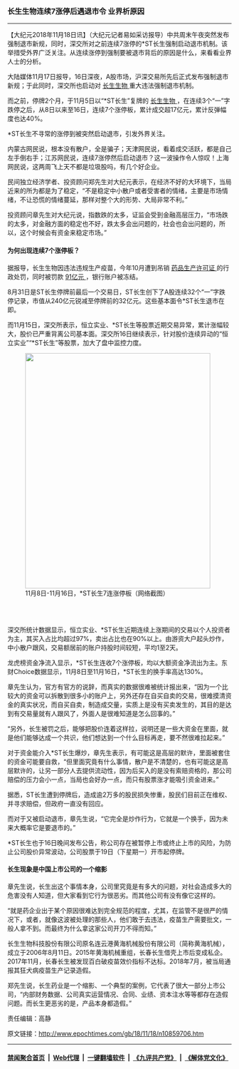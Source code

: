 ### 长生生物连续7涨停后遇退市令 业界析原因
------------------------

<p>
 【大纪元2018年11月18日讯】（大纪元记者易如采访报导）中共周末午夜突然发布强制退市新规，同时，深交所对之前连续7涨停的*ST长生强制启动退市机制。该举措受外界广泛关注。从连续涨停到强制要被退市背后的原因是什么，来看看业界人士的分析。
</p>
<p>
 大陆媒体11月17日报导，16日深夜，A股市场，沪深交易所先后正式发布强制退市新规；于此同时，深交所也启动对
 <a href="http://www.epochtimes.com/gb/tag/%E9%95%BF%E7%94%9F%E7%94%9F%E7%89%A9.html">
  长生生物
 </a>
 重大违法强制退市机制。
</p>
<p>
 而之前，停牌2个月，于11月5日以“*ST长生”复牌的
 <a href="http://www.epochtimes.com/gb/tag/%E9%95%BF%E7%94%9F%E7%94%9F%E7%89%A9.html">
  长生生物
 </a>
 ，在连续3个“一”字跌停之后，从8日以来至16日，连续7个涨停板，累计成交超17亿元，累计反弹幅度也达40%。
</p>
<p>
 *ST长生不寻常的涨停到被突然启动退市，引发外界关注。
</p>
<p>
 内蒙古网民说，根本没有散户，全是骗子；天津网民说，看着成交活跃，都是自己左手倒右手；江苏网民说，连续7涨停然后启动退市？这一波操作令人惊叹！上海网民说，这两周飞上天不都是垃圾股吗，有几个好企业。
</p>
<p>
 民间独立经济学者、投资顾问郑先生对大纪元表示，在经济不好的大环境下，当局近来的所为都是为了稳定，“不是稳定中小散户或者受害者的情绪，主要是市场情绪，不让恐慌的情绪蔓延，那样对整个大的形势、大局非常不利。”
</p>
<p>
 投资顾问章先生对大纪元说，指数跌的太多，证监会受到金融高层压力，“市场跌的太多，对金融方面的稳定也不好，跌太多会出问题的，社会也会出问题的，所以，这个时候会有资金来稳定市场。”
</p>
<h4>
 为何出现连续7个涨停板？
</h4>
<p>
 据报导，长生生物因违法违规生产疫苗，今年10月遭到吊销
 <a href="http://www.epochtimes.com/gb/tag/%E8%8D%AF%E5%93%81%E7%94%9F%E4%BA%A7%E8%AE%B8%E5%8F%AF%E8%AF%81.html">
  药品生产许可证
 </a>
 的行政处罚，同时被罚款
 <a href="http://www.epochtimes.com/gb/tag/91%E4%BA%BF%E5%85%83.html">
  91亿元
 </a>
 ，银行账户被冻结。
</p>
<p>
 8月31日是ST长生停牌前最后一个交易日，ST长生创下了A股连续32个“一”字跌停记录，市值从240亿元锐减至停牌前的32亿元。这些基本面令*ST长生退市在即。
</p>
<p>
 而11月15日，深交所表示，恒立实业、*ST长生等股票近期交易异常，累计涨幅较大，股价已严重背离公司基本面。深交所16日继续表示，针对股价连续异动的“恒立实业”“*ST长生”等股票，加大了盘中监控力度。
</p>
<figure class="wp-caption aligncenter" id="attachment_10859710" style="width: 416px">
 <a href="http://i.epochtimes.com/assets/uploads/2018/11/b0588d1cf30f61e3463feb6c98bc1cfd.jpg">
  <img alt="" class=" wp-image-10859710" height="528" src="http://i.epochtimes.com/assets/uploads/2018/11/b0588d1cf30f61e3463feb6c98bc1cfd-600x762.jpg" width="416"/>
 </a>
 <br/><figcaption class="wp-caption-text">
  11月8日-11月16日，*ST长生7连涨停板（网络截图）
 </figcaption><br/>
</figure><br/>
<p>
 深交所统计数据显示，恒立实业、*ST长生近期连续上涨期间的交易以个人投资者为主，其买入占比均超过97%，卖出占比也在90%以上。由游资大户起头炒作，中小散户跟风，交易额居前的账户持股时间较短，平均1至2天。
</p>
<p>
 龙虎榜资金净流入显示，*ST长生连收7个涨停板，均以大额资金净流出为主。东财Choice数据显示，11月8日至11月16日，*ST长生的换手率高达130%。
</p>
<p>
 章先生认为，官方有官方的说辞，而真实的数据很难被统计报出来，“因为一个比较大的资金可以拆散到很多小的账户上，另外还存在自买自卖的交易，很难摸清资金的真实状况，而自买自卖，制造成交量，实质上是没有买卖发生的，其目的是达到有交易量就有人跟风了，外面人是很难知道是怎么回事的。”
</p>
<p>
 “另外，长生被罚之后，能够把股价连着这样拉，说明还是一些大资金在里面，就是他们能够达成一个共识，他们想达到一个什么目标再走，要不然很难拉起来。”
</p>
<p>
 对于资金能介入*ST长生爆炒，章先生表示，有可能这是高层的默许，里面被套住的资金可能要自救，“但里面究竟有什么事情，散户是不清楚的，也有可能这是高层默许的，让另一部分人去提供流动性，因为后买入的是没有索赔资格的，那公司赔偿的压力会小一点，当局也会好办一点，而只有股票涨才能吸引资金进来。”
</p>
<p>
 据悉，ST长生遭到停牌后，造成逾2万多的股民损失惨重，股民们目前正在维权、并寻求赔偿，但政府一直没有回应。
</p>
<p>
 而对于又被启动退市，章先生说，“它完全是炒作行为，它就是一个换手，因为未来大概率它是要退市的。”
</p>
<p>
 *ST长生也于16日晚间发布公告，称公司存在被暂停上市或终止上市的风险，为防止公司股价异常波动，公司股票于19日（下星期一）开市起停牌。
</p>
<h4>
 长生现象是中国上市公司的一个缩影
</h4>
<p>
 章先生说，长生出这个事情本身，公司里究竟是有多大的问题，对社会造成多大的危害没有人知道，但大家看到它行为很恶劣。而其他公司有没有像它这样的。
</p>
<p>
 “就是药企业出于某个原因很难达到完全规范的程度，尤其，在监管不是很严的情况下，或者，就像这波被处理的那些人，他们敢于去违法，疫苗生产需要批文，一般人拿不到。而最终为什么拿这家公司开刀不得而知。”
</p>
<p>
 长生生物科技股份有限公司原名连云港黄海机械股份有限公司（简称黄海机械），成立于2006年8月11日。2015年黄海机械重组，长春长生借壳上市后变成私企。2017年11月，长春长生被发现百白破疫苗效价指标不达标。2018年7月，被当局通报其狂犬病疫苗生产记录造假。
</p>
<p>
 郑先生说，长生药业是一个缩影、一个典型的案例，它代表了很大一部分上市公司，“内部财务数据、公司真实运营情况、合同、业绩、资本注水等等都存在造假问题。而长生更恶劣的是，产品本身都造假。”
</p>
<p>
 责任编辑：高静
</p>

原文链接：http://www.epochtimes.com/gb/18/11/18/n10859706.htm


------------------------
#### [禁闻聚合首页](https://github.com/gfw-breaker/banned-news/blob/master/README.md) &nbsp;|&nbsp; [Web代理](https://github.com/gfw-breaker/open-proxy/blob/master/README.md) &nbsp;|&nbsp; [一键翻墙软件](https://github.com/gfw-breaker/nogfw/blob/master/README.md) &nbsp;|&nbsp; [《九评共产党》](https://github.com/gfw-breaker/9ping.md/blob/master/README.md#九评之一评共产党是什么) &nbsp;|&nbsp; [《解体党文化》](https://github.com/gfw-breaker/jtdwh.md/blob/master/README.md#绪论)